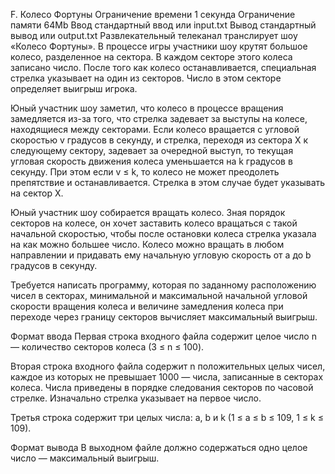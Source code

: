 F. Колесо Фортуны
Ограничение времени	1 секунда
Ограничение памяти	64Mb
Ввод	стандартный ввод или input.txt
Вывод	стандартный вывод или output.txt
Развлекательный телеканал транслирует шоу «Колесо Фортуны». В процессе игры участники шоу крутят большое колесо, разделенное на сектора. В каждом секторе этого колеса записано число. После того как колесо останавливается, специальная стрелка указывает на один из секторов. Число в этом секторе определяет выигрыш игрока.

Юный участник шоу заметил, что колесо в процессе вращения замедляется из-за того, что стрелка задевает за выступы на колесе, находящиеся между секторами. Если колесо вращается с угловой скоростью v градусов в секунду, и стрелка, переходя из сектора X к следующему сектору, задевает за очередной выступ, то текущая угловая скорость движения колеса уменьшается на k градусов в секунду. При этом если v ≤ k, то колесо не может преодолеть препятствие и останавливается. Стрелка в этом случае будет указывать на сектор X.



Юный участник шоу собирается вращать колесо. Зная порядок секторов на колесе, он хочет заставить колесо вращаться с такой начальной скоростью, чтобы после остановки колеса стрелка указала на как можно большее число. Колесо можно вращать в любом направлении и придавать ему начальную угловую скорость от a до b градусов в секунду.

Требуется написать программу, которая по заданному расположению чисел в секторах, минимальной и максимальной начальной угловой скорости вращения колеса и величине замедления колеса при переходе через границу секторов вычисляет максимальный выигрыш.

Формат ввода
Первая строка входного файла содержит целое число n — количество секторов колеса (3 ≤ n ≤ 100).

Вторая строка входного файла содержит n положительных целых чисел, каждое из которых не превышает 1000 — числа, записанные в секторах колеса. Числа приведены в порядке следования секторов по часовой стрелке. Изначально стрелка указывает на первое число.

Третья строка содержит три целых числа: a, b и k (1 ≤ a ≤ b ≤ 109, 1 ≤ k ≤ 109).

Формат вывода
В выходном файле должно содержаться одно целое число — максимальный выигрыш.